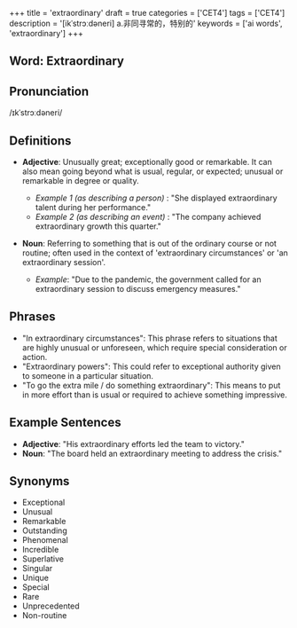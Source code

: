 +++
title = 'extraordinary'
draft = true
categories = ['CET4']
tags = ['CET4']
description = '[ikˈstrɔːdəneri] a.非同寻常的，特别的'
keywords = ['ai words', 'extraordinary']
+++

## Word: Extraordinary

## Pronunciation
/ɪkˈstrɔːdəneri/

## Definitions
- **Adjective**: Unusually great; exceptionally good or remarkable. It can also mean going beyond what is usual, regular, or expected; unusual or remarkable in degree or quality. 

  - _Example 1 (as describing a person)_ : "She displayed extraordinary talent during her performance."
  - _Example 2 (as describing an event)_ : "The company achieved extraordinary growth this quarter."
  
- **Noun**: Referring to something that is out of the ordinary course or not routine; often used in the context of 'extraordinary circumstances' or 'an extraordinary session'.

  - _Example_: "Due to the pandemic, the government called for an extraordinary session to discuss emergency measures."

## Phrases
- "In extraordinary circumstances": This phrase refers to situations that are highly unusual or unforeseen, which require special consideration or action.
- "Extraordinary powers": This could refer to exceptional authority given to someone in a particular situation.
- "To go the extra mile / do something extraordinary": This means to put in more effort than is usual or required to achieve something impressive.

## Example Sentences
- **Adjective**: "His extraordinary efforts led the team to victory."
- **Noun**: "The board held an extraordinary meeting to address the crisis."

## Synonyms
- Exceptional
- Unusual
- Remarkable
- Outstanding
- Phenomenal
- Incredible
- Superlative
- Singular
- Unique
- Special
- Rare
- Unprecedented
- Non-routine
